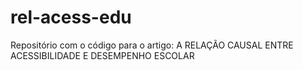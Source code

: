 # rel-acess-edu
Repositório com o código para o artigo: A RELAÇÃO CAUSAL ENTRE ACESSIBILIDADE E DESEMPENHO ESCOLAR
